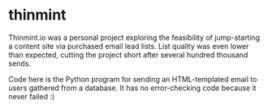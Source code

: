 thinmint
========

Thinmint.io was a personal project exploring the feasibility of jump-starting a content site via purchased email lead lists. List quality was even lower than expected, cutting the project short after several hundred thousand sends.

Code here is the Python program for sending an HTML-templated email to users gathered from a database. It has no error-checking code because it never failed :)
